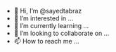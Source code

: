 - 👋 Hi, I’m @sayedtabraz
- 👀 I’m interested in ...
- 🌱 I’m currently learning ...
- 💞️ I’m looking to collaborate on ...
- 📫 How to reach me ...

<!---
sayedtabraz/sayedtabraz is a ✨ special ✨ repository because its `README.md` (this file) appears on your GitHub profile.
You can click the Preview link to take a look at your changes.
--->
